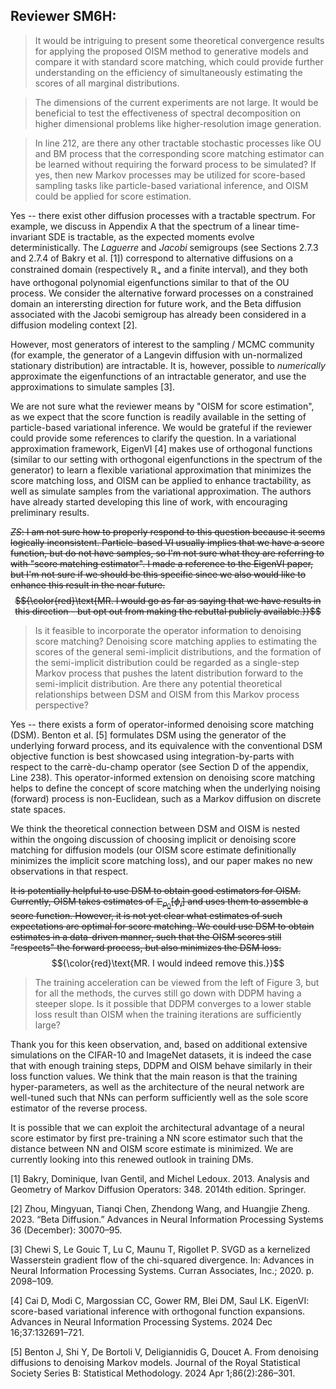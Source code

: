 ## Reviewer SM6H:

>It would be intriguing to present some theoretical convergence results for applying the proposed OISM method to generative models and compare it with standard score matching, which could provide further understanding on the efficiency of simultaneously estimating the scores of all marginal distributions.



 >The dimensions of the current experiments are not large. It would be beneficial to test the effectiveness of spectral decomposition on higher dimensional problems like higher-resolution image generation.



>In line 212, are there any other tractable stochastic processes like OU and BM process that the corresponding score matching estimator can be learned without requiring the forward process to be simulated? If yes, then new Markov processes may be utilized for score-based sampling tasks like particle-based variational inference, and OISM could be applied for score estimation.

Yes -- there exist other diffusion processes with a tractable spectrum. For example, we discuss in Appendix A that the spectrum of a linear time-invariant SDE is tractable, as the expected moments evolve deterministically. The _Laguerre_ and _Jacobi_ semigroups (see Sections 2.7.3 and 2.7.4 of Bakry et al. [1]) correspond to alternative diffusions on a constrained domain (respectively $\mathbb{R}_+$ and a finite interval), and they both have orthogonal polynomial eigenfunctions similar to that of the OU process. We consider the alternative forward processes on a constrained domain an interersting direction for future work, and the Beta diffusion associated with the Jacobi semigroup has already been considered in a diffusion modeling context [2]. 

However, most generators of interest to the sampling / MCMC community (for example, the generator of a Langevin diffusion with un-normalized stationary distribution) are intractable. It is, however, possible to _numerically_ approximate the eigenfunctions of an intractable generator, and use the approximations to simulate samples [3]. 

We are not sure what the reviewer means by "OISM for score estimation", as we expect that the score function is readily available in the setting of particle-based variational inference. We would be grateful if the reviewer could provide some references to clarify the question. In a variational approximation framework, EigenVI [4] makes use of orthogonal functions (similar to our setting with orthogonal eigenfunctions in the spectrum of the generator) to learn a flexible variational approximation that minimizes the score matching loss, and OISM can be applied to enhance tractability, as well as simulate samples from the variational approximation. The authors have already started developing this line of work, with encouraging preliminary results.

~~_ZS_: I am not sure how to properly respond to this question because it seems logically inconsistent. Particle-based VI usually implies that we have a score function, but do not have samples, so I'm not sure what they are referring to with "score matching estimator". I made a reference to the EigenVI paper, but I'm not sure if we should be this specific since we also would like to enhance this result in the near future. $${\color{red}\text{MR. I would go as far as saying that we have results in this direction - but opt out from making the rebuttal publicly available.}}$$~~


>Is it feasible to incorporate the operator information to denoising score matching? Denoising score matching applies to estimating the scores of the general semi-implicit distributions, and the formation of the semi-implicit distribution could be regarded as a single-step Markov process that pushes the latent distribution forward to the semi-implicit distribution. Are there any potential theoretical relationships between DSM and OISM from this Markov process perspective?

Yes -- there exists a form of operator-informed denoising score matching (DSM). Benton et al. [5] formulates DSM using the generator of the underlying forward process, and its equivalence with the conventional DSM objective function is best showcased using integration-by-parts with respect to the carrè-du-champ operator (see Section D of the appendix, Line 238). This operator-informed extension on denoising score matching helps to define the concept of score matching when the underlying noising (forward) process is non-Euclidean, such as a Markov diffusion on discrete state spaces. 

We think the theoretical connection between DSM and OISM is nested within the ongoing discussion of choosing implicit or denoising score matching for diffusion models (our OISM score estimate definitionally minimizes the implicit score matching loss), and our paper makes no new observations in that respect. 

~~It is potentially helpful to use DSM to obtain good estimators for OISM. Currently, OISM takes estimates of $\mathbb{E}_{\rho_0}[\phi_i]$ and uses them to assemble a score function. However, it is not yet clear what estimates of such expectations are optimal for score matching. We could use DSM to obtain estimates in a data-driven manner, such that the OISM scores still "respects" the forward process, but also minimizes the DSM loss.~~ $${\color{red}\text{MR. I would indeed remove this.}}$$

>The training acceleration can be viewed from the left of Figure 3, but for all the methods, the curves still go down with DDPM having a steeper slope. Is it possible that DDPM converges to a lower stable loss result than OISM when the training iterations are sufficiently large?

Thank you for this keen observation, and, based on additional extensive simulations on the CIFAR-10 and ImageNet datasets, it is indeed the case that with enough training steps, DDPM and OISM behave similarly in their loss function values. We think that the main reason is that the training hyper-parameters, as well as the architecture of the neural network are well-tuned such that NNs can perform sufficiently well as the sole score estimator of the reverse process. 

It is possible that we can exploit the architectural advantage of a neural score estimator by first pre-training a NN score estimator such that the distance between NN and OISM score estimate is minimized. We are currently looking into this renewed outlook in training DMs. 

[1] Bakry, Dominique, Ivan Gentil, and Michel Ledoux. 2013. Analysis and Geometry of Markov Diffusion Operators: 348. 2014th edition. Springer.

[2] Zhou, Mingyuan, Tianqi Chen, Zhendong Wang, and Huangjie Zheng. 2023. “Beta Diffusion.” Advances in Neural Information Processing Systems 36 (December): 30070–95.

[3] Chewi S, Le Gouic T, Lu C, Maunu T, Rigollet P. SVGD as a kernelized Wasserstein gradient flow of the chi-squared divergence. In: Advances in Neural Information Processing Systems. Curran Associates, Inc.; 2020. p. 2098–109.

[4] Cai D, Modi C, Margossian CC, Gower RM, Blei DM, Saul LK. EigenVI: score-based variational inference with orthogonal function expansions. Advances in Neural Information Processing Systems. 2024 Dec 16;37:132691–721.

[5] Benton J, Shi Y, De Bortoli V, Deligiannidis G, Doucet A. From denoising diffusions to denoising Markov models. Journal of the Royal Statistical Society Series B: Statistical Methodology. 2024 Apr 1;86(2):286–301.
